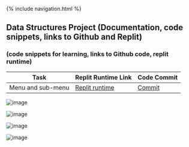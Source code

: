 {% include navigation.html %}

## Data Structures Project (Documentation, code snippets, links to Github and Replit)
### (code snippets for learning, links to Github code, replit runtime)


| Task | Replit Runtime Link | Code Commit | 
| --- | --- | --- |
| Menu and sub-menu | [Replit runtime](https://replit.com/@GennalynBongola/Week-0#main.py) | [Commit](https://github.com/Gennalynb123/Individual-Algorithmic-Project/commit/f2275dcc0255913e01eb145bd97a2b7243de1691) |


![image](https://user-images.githubusercontent.com/89223650/157573109-d423a806-cba4-4b01-95a5-68252827e6bc.png)

![image](https://user-images.githubusercontent.com/89223650/157573195-1af01281-15a6-4eb0-8fe8-57ac4552dc7f.png)

![image](https://user-images.githubusercontent.com/89223650/158238917-02c06ff9-1dff-4de2-900b-603d9dcf097d.png)

![image](https://user-images.githubusercontent.com/89223650/157575085-2ee8a6f7-2380-4305-8f8d-e0d1aae34b36.png)



